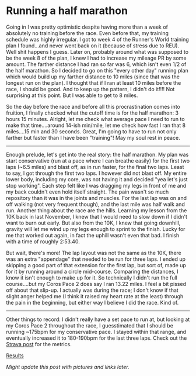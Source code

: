 # Running a half marathon

Going in I was pretty optimistic despite having more than a week of absolutely no training before the race. Even before that, my training schedule was highly irregular. I got to week 4 of the Runner's World training plan I found...and never went back on it (because of stress due to REU). Well shit happens I guess. Later on, probably around what was supposed to be the week 8 of the plan, I knew I had to increase my mileage PR by some amount. The farther distance I had ran so far was 6, which isn't even 1/2 of the half marathon. So I decided to go on this "every other day" running plan which would build up my farther distance to 10 miles (since that was the longest run on the plan). I thought that if I ran at least 10 miles before the race, I should be good. And to keep up the pattern, I didn't do it!!!! Not surprising at this point. But I was able to get to 8 miles.  

So the day before the race and before all this procrastination comes into fruition, I finally checked what the cutoff time is for the half marathon: 3 hours 15 minutes. Alright, let me check what average pace I need to run to make that time....around 14-ish min/mile, let me check how fast I ran that 8 miles....15 min and 30 seconds. Great, I'm going to have to run not only farther but faster than I have been "training"! May my soul rest in peace.  

----

Enough prelude, let's get into the real story: the half marathon. My plan was start conservative (run at a pace where I can breathe easily) for the first two laps (~6.5 miles) and blast off, as in run faster, for the final two laps. Least to say, I got through the first two laps. I however did not blast off. My entire lower body, including my core, was not having it and decided "yea let's just stop working". Each step felt like I was dragging my legs in front of me and my back couldn't even hold itself straight. The pain wasn't so much repository than it was in the joints and muscles. For the last lap was on and off walking (not very frequent though), and the last mile was half walk and run. Another thing about the race are the hills. Learning my lesson from the 10K back in last November, I knew that I would need to slow down if I didn't want to burn out early. But also from the 10K, I knew that going downhill, gravity will let me wind up my legs enough to sprint to the finish. Lucky for me that worked out again, in fact the uphill wasn't even that bad. I finish with a time of roughly 2:53.40. 

But wait, there's more! The lap layout was not the same as the 10K, there was an extra "appendage" that needed to be run for three laps. I ended up skipping a good part of that extension for the first lap, but sort of, made up for it by running around a circle mid-course. Comparing the distances, I know it isn't enough to make up for it. So technically I didn't run the full course....but my Coros Pace 2 does say I ran 13.22 miles. I feel a bit pissed off about that slip-up. I actually was during the race; I don't know if that slight anger helped me (I think it raised my heart rate at the least) through the pain in the beginning, but either way I believe I did the race. Kind of.

---

Other things to record: I didn't really have a set pace to run at, but looking at my Coros Pace 2 throughout the race, I guesstimated that I should be running ~175bpm for my conservative pace. I stayed within that range, and eventually increased it to 180-190bpm for the last three laps.  Check out the [Strava post](https://www.strava.com/activities/7516575188) for the metrics.

[Results](https://us.srichinmoyraces.org/node/11949/previous-results/2022#result-12531:~:text=66-,Ashley%20Liew,-Brooklyn%C2%A0%20NY)

*Might update this post with pictures and links later.*